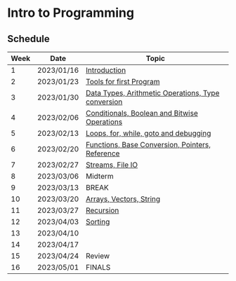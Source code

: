 # Intro to Programming

## Schedule

| Week | Date       | Topic                                                                        |
|------|------------|------------------------------------------------------------------------------|
| 1    | 2023/01/16 | [Introduction](01-introduction/README.md)                                    |
| 2    | 2023/01/23 | [Tools for first Program](02-tooling/README.md)                              |
| 3    | 2023/01/30 | [Data Types, Arithmetic Operations, Type conversion](03-datatypes/README.md) |
| 4    | 2023/02/06 | [Conditionals, Boolean and Bitwise Operations](04-conditionals//README.md)   |
| 5    | 2023/02/13 | [Loops, for, while, goto and debugging](05-loops//README.md)                 |
| 6    | 2023/02/20 | [Functions, Base Conversion, Pointers, Reference](06-functions/README.md)    |
| 7    | 2023/02/27 | [Streams, File IO](07-streams/README.md)                                     |
| 8    | 2023/03/06 | Midterm                                                                      |
| 9    | 2023/03/13 | BREAK                                                                        |
| 10   | 2023/03/20 | [Arrays, Vectors, String](08-arrays/README.md)                               |
| 11   | 2023/03/27 | [Recursion](09-recursion/README.md)                                          |
| 12   | 2023/04/03 | [Sorting](10-sorting/README.md)                                              |
| 13   | 2023/04/10 |                                                                              |
| 14   | 2023/04/17 |                                                                              |
| 15   | 2023/04/24 | Review                                                                       |
| 16   | 2023/05/01 | FINALS                                                                       |


